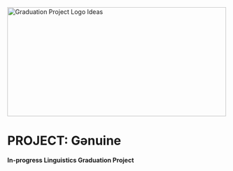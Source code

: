 <img width="500" height="250" alt="Graduation Project Logo Ideas" src="https://github.com/user-attachments/assets/6877129e-db11-486d-858d-02cde2e3450a" />

# PROJECT: Gənuine 

**In-progress Linguistics Graduation Project**
